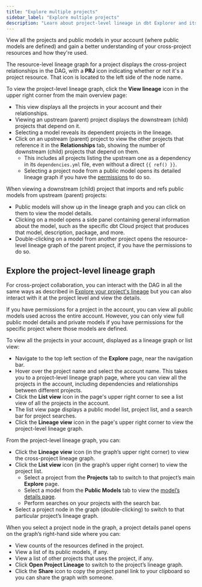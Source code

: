 ```yaml
---
title: "Explore multiple projects"
sidebar_label: "Explore multiple projects"
description: "Learn about project-level lineage in dbt Explorer and its uses."
---
```


View all the projects and public models in your account (where public models are defined) and gain a better understanding of your cross-project resources and how they're used.

The resource-level lineage graph for a project displays the cross-project relationships in the DAG, with a **PRJ** icon indicating whether or not it's a project resource. That icon is located to the left side of the node name.

To view the project-level lineage graph, click the **View lineage** icon in the upper right corner from the main overview page:
- This view displays all the projects in your account and their relationships.
- Viewing an upstream (parent) project displays the downstream (child) projects that depend on it.
- Selecting a model reveals its dependent projects in the lineage.
- Click on an upstream (parent) project to view the other projects that reference it in the **Relationships** tab, showing the number of downstream (child) projects that depend on them. 
  - This includes all projects listing the upstream one as a dependency in its `dependencies.yml` file, even without a direct `{{ ref() }}`.
  - Selecting a project node from a public model opens its detailed lineage graph if you have the [permissions](/docs/cloud/manage-access/enterprise-permissions) to do so.

<Lightbox src="/img/docs/collaborate/dbt-explorer/cross-project-lineage-parent.png" width="100%" height="100" title="View your cross-project lineage in a parent project and the other projects that reference it by clicking the 'Relationships' tab."/>

When viewing a downstream (child) project that imports and refs public models from upstream (parent) projects:
- Public models will show up in the lineage graph and you can click on them to view the model details.
- Clicking on a model opens a side panel containing general information about the model, such as the specific dbt Cloud project that produces that model, description, package, and more.
- Double-clicking on a model from another project opens the resource-level lineage graph of the parent project, if you have the permissions to do so.

<Lightbox src="/img/docs/collaborate/dbt-explorer/cross-project-child.png" width="100%" height="100" title="View a downstream (child) project that importants and refs public models from the upstream (parent) project."/>

## Explore the project-level lineage graph

For cross-project collaboration, you can interact with the DAG in all the same ways as described in [Explore your project's lineage](/docs/collaborate/explore-projects#project-lineage) but you can also interact with it at the project level and view the details.

If you have permissions for a project in the account, you can view all public models used across the entire account. However, you can only view full public model details and private models if you have permissions for the specific project where those models are defined.

To view all the projects in your account, displayed as a lineage graph or list view:
- Navigate to the top left section of the **Explore** page, near the navigation bar.
- Hover over the project name and select the account name. This takes you to a project-level lineage graph page, where you can view all the projects in the account, including dependencies and relationships between different projects.
- Click the **List view** icon in the page's upper right corner to see a list view of all the projects in the account.
- The list view page displays a public model list, project list, and a search bar for project searches.
- Click the **Lineage view** icon in the page's upper right corner to view the project-level lineage graph.

<Lightbox src="/img/docs/collaborate/dbt-explorer/account-level-lineage.gif" width="100%" title="View a downstream (child) project, which imports and refs public models from upstream (parent) projects."/>

From the project-level lineage graph, you can:

- Click the **Lineage view** icon (in the graph’s upper right corner) to view the cross-project lineage graph.
- Click the **List view** icon (in the graph’s upper right corner) to view the project list.
    - Select a project from the **Projects** tab to switch to that project’s main **Explore** page.
    - Select a model from the **Public Models** tab to view the [model’s details page](/docs/collaborate/explore-projects#view-resource-details).
    - Perform searches on your projects with the search bar.
- Select a project node in the graph (double-clicking) to switch to that particular project’s lineage graph.

When you select a project node in the graph, a project details panel opens on the graph’s right-hand side where you can:

- View counts of the resources defined in the project.
- View a list of its public models, if any.
- View a list of other projects that uses the project, if any.
- Click **Open Project Lineage** to switch to the project’s lineage graph.
- Click the **Share** icon to copy the project panel link to your clipboard so you can share the graph with someone.

<Lightbox src="/img/docs/collaborate/dbt-explorer/multi-project-overview.gif" width="95%" title="Select a downstream (child) project to open the project details panel for resource counts, public models associated, and more. "/>
